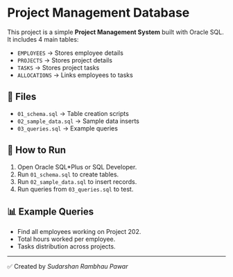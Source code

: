 # Project Management Database

This project is a simple **Project Management System** built with Oracle SQL.  
It includes 4 main tables:

- `EMPLOYEES` → Stores employee details  
- `PROJECTS` → Stores project details  
- `TASKS` → Stores project tasks  
- `ALLOCATIONS` → Links employees to tasks  

## 📂 Files
- `01_schema.sql` → Table creation scripts  
- `02_sample_data.sql` → Sample data inserts  
- `03_queries.sql` → Example queries  

## 🚀 How to Run
1. Open Oracle SQL*Plus or SQL Developer.  
2. Run `01_schema.sql` to create tables.  
3. Run `02_sample_data.sql` to insert records.  
4. Run queries from `03_queries.sql` to test.  

## 📊 Example Queries
- Find all employees working on Project 202.  
- Total hours worked per employee.  
- Tasks distribution across projects.  

---
✅ Created by *Sudarshan Rambhau Pawar*
